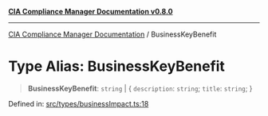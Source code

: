 [**CIA Compliance Manager Documentation v0.8.0**](../README.md)

***

[CIA Compliance Manager Documentation](../globals.md) / BusinessKeyBenefit

# Type Alias: BusinessKeyBenefit

> **BusinessKeyBenefit**: `string` \| \{ `description`: `string`; `title`: `string`; \}

Defined in: [src/types/businessImpact.ts:18](https://github.com/Hack23/cia-compliance-manager/blob/791b5a1b6e700c8b8480de209374e4cb1086330d/src/types/businessImpact.ts#L18)
